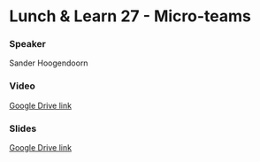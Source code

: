 # Lunch & Learn 27 - Micro-teams

### Speaker
Sander Hoogendoorn

### Video
[Google Drive link](https://drive.google.com/file/d/1_TbTfxay2hBZmOgrfq4zKIfLvIjXAxJB/view?usp=sharing)

### Slides
[Google Drive link](https://drive.google.com/file/d/15uyUI1I9aRXpwg4ov760VMkf5wEJDrWZ/view?usp=sharing)
